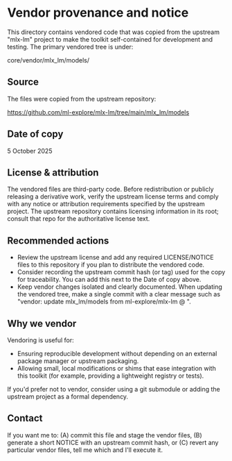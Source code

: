 Vendor provenance and notice
===========================

This directory contains vendored code that was copied from the upstream
"mlx-lm" project to make the toolkit self-contained for development and
testing. The primary vendored tree is under:

  core/vendor/mlx_lm/models/

Source
------

The files were copied from the upstream repository:

  https://github.com/ml-explore/mlx-lm/tree/main/mlx_lm/models

Date of copy
------------

5 October 2025

License & attribution
---------------------

The vendored files are third-party code. Before redistribution or
publicly releasing a derivative work, verify the upstream license terms
and comply with any notice or attribution requirements specified by the
upstream project. The upstream repository contains licensing information
in its root; consult that repo for the authoritative license text.

Recommended actions
-------------------

- Review the upstream license and add any required LICENSE/NOTICE files to
  this repository if you plan to distribute the vendored code.
- Consider recording the upstream commit hash (or tag) used for the copy
  for traceability. You can add this next to the Date of copy above.
- Keep vendor changes isolated and clearly documented. When updating the
  vendored tree, make a single commit with a clear message such as
  "vendor: update mlx_lm/models from ml-explore/mlx-lm @ <commit>".

Why we vendor
-------------

Vendoring is useful for:
- Ensuring reproducible development without depending on an external
  package manager or upstream packaging.
- Allowing small, local modifications or shims that ease integration with
  this toolkit (for example, providing a lightweight registry or tests).

If you'd prefer not to vendor, consider using a git submodule or adding
the upstream project as a formal dependency.

Contact
-------

If you want me to: (A) commit this file and stage the vendor files, (B)
generate a short NOTICE with an upstream commit hash, or (C) revert any
particular vendor files, tell me which and I'll execute it.
